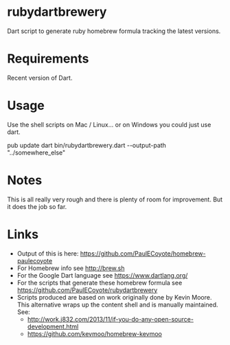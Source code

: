 rubydartbrewery
===============

Dart script to generate ruby homebrew formula tracking the latest versions.

Requirements
============
Recent version of Dart.

Usage
=====
Use the shell scripts on Mac / Linux... or on Windows you could just use dart.

pub update
dart bin/rubydartbrewery.dart --output-path "../somewhere_else"

Notes
=====

This is all really very rough and there is plenty of room for improvement. But it does the job so far.

Links
=====
* Output of this is here: https://github.com/PaulECoyote/homebrew-paulecoyote
* For Homebrew info see http://brew.sh
* For the Google Dart language see https://www.dartlang.org/
* For the scripts that generate these homebrew formula see https://github.com/PaulECoyote/rubydartbrewery
* Scripts produced are based on work originally done by Kevin Moore. This alternative wraps up the content shell and is manually maintained.  See: 
    * http://work.j832.com/2013/11/if-you-do-any-open-source-development.html
    * https://github.com/kevmoo/homebrew-kevmoo
    